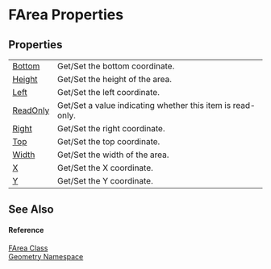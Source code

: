 # FArea Properties




## Properties
<table>
<tr>
<td><a href="e44d270c-f7d7-1483-5013-8266f73e407f.md">Bottom</a></td>
<td>Get/Set the bottom coordinate.</td></tr>
<tr>
<td><a href="efefb1f1-b534-915d-ef23-fe9ad168fcca.md">Height</a></td>
<td>Get/Set the height of the area.</td></tr>
<tr>
<td><a href="a9c544cc-ab14-8c86-b736-1d5aa1204aa4.md">Left</a></td>
<td>Get/Set the left coordinate.</td></tr>
<tr>
<td><a href="259595ef-298e-2aac-b5c3-e226bc23fa0b.md">ReadOnly</a></td>
<td>Get/Set a value indicating whether this item is read-only.</td></tr>
<tr>
<td><a href="919194ec-ebde-bfd9-b47d-a8b6801ec372.md">Right</a></td>
<td>Get/Set the right coordinate.</td></tr>
<tr>
<td><a href="2027a6ba-6ed6-bd12-be1a-46cfb5666aee.md">Top</a></td>
<td>Get/Set the top coordinate.</td></tr>
<tr>
<td><a href="67b901e5-929e-bf9b-89ae-4e49b855eae4.md">Width</a></td>
<td>Get/Set the width of the area.</td></tr>
<tr>
<td><a href="ea064407-2ddb-e8b9-dfa1-ae42c695bd13.md">X</a></td>
<td>Get/Set the X coordinate.</td></tr>
<tr>
<td><a href="d7635136-4ad5-6e67-d238-cc9d334221b4.md">Y</a></td>
<td>Get/Set the Y coordinate.</td></tr>
</table>

## See Also


#### Reference
<a href="bb9e7df7-af91-41d9-e4eb-f0500ec02002.md">FArea Class</a>  
<a href="eb409b48-e279-bdb4-daf3-3196b72d55a2.md">Geometry Namespace</a>  
